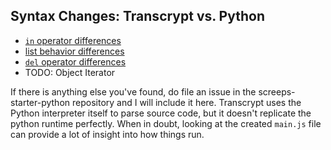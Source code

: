 ## Syntax Changes: Transcrypt vs. Python

- [`in` operator differences](syntax-changes/in-operator.md)
- [list behavior differences](syntax-changes/lists.md)
- [`del` operator differences](syntax-changes/del-operator-overload.md)
- TODO: Object Iterator

If there is anything else you've found, do file an issue in the screeps-starter-python repository and I will include it here.
Transcrypt uses the Python interpreter itself to parse source code, but it doesn't replicate the python runtime perfectly.
When in doubt, looking at the created `main.js` file can provide a lot of insight into how things run.


